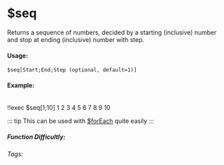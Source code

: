 # $seq
Returns a sequence of numbers, decided by a starting (inclusive) number and stop at ending (inclusive) number with step. 

#### Usage: 
`$seq[Start;End;Step (optional, default=1)]`

#### Example:
<br/>
<discord-messages>
	<discord-message :bot="false" role-color="#ffcc9a" author="Member">
        !!exec $seq[1;10]
	</discord-message>
	<discord-message :bot="true" role-color="#0099ff" author="Custom Command" avatar="https://media.discordapp.net/avatars/725721249652670555/781224f90c3b841ba5b40678e032f74a.webp">
        1 2 3 4 5 6 7 8 9 10
	</discord-message>
</discord-messages>

::: tip 
This can be used with [$forEach](../Useful/forEach) quite easily
:::

##### Function Difficultly: <Badge type="danger" text="Difficult" vertical="middle" /> 
###### Tags: <Badge type="tip" text="sequence" vertical="middle" />  <Badge type="tip" text="Numbers list" vertical="middle" />  <Badge type="tip" text="return list" vertical="middle" />  <Badge type="tip" text="ForEach" vertical="middle" /> 